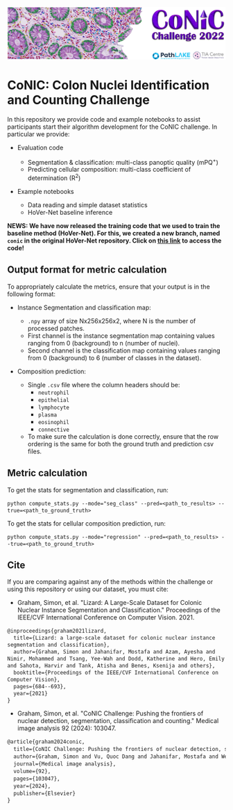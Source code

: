 <p align="center">
  <img src="doc/conic_banner.png">
</p>

# CoNIC: Colon Nuclei Identification and Counting Challenge

In this repository we provide code and example notebooks to assist participants start their algorithm development for the CoNIC challenge. In particular we provide:

- Evaluation code
  - Segmentation & classification: multi-class panoptic quality (mPQ<sup>+</sup>)
  - Predicting cellular composition: multi-class coefficient of determination (R<sup>2</sup>)

- Example notebooks
  - Data reading and simple dataset statistics
  - HoVer-Net baseline inference

**NEWS: We have now released the training code that we used to train the baseline method (HoVer-Net). For this, we created a new branch, named `conic` in the original HoVer-Net repository. Click on [this link](https://github.com/vqdang/hover_net/tree/conic) to access the code!**

## Output format for metric calculation

To appropriately calculate the metrics, ensure that your output is in the following format:

- Instance Segmentation and classification map:
    - `.npy` array of size Nx256x256x2, where N is the number of processed patches.
    - First channel is the instance segmentation map containing values ranging from 0 (background) to n (number of nuclei).
    - Second channel is the classification map containing values ranging from 0 (background) to 6 (number of classes in the dataset).
  
- Composition prediction:
  - Single `.csv` file where the column headers should be:
    - `neutrophil`
    - `epithelial`
    - `lymphocyte`
    - `plasma`
    - `eosinophil`
    - `connective`
  - To make sure the calculation is done correctly, ensure that the row ordering is the same for both the ground truth and prediction csv files.

## Metric calculation
  To get the stats for segmentation and classification, run:

  ```
  python compute_stats.py --mode="seg_class" --pred=<path_to_results> --true=<path_to_ground_truth>
  ```
  
  To get the stats for cellular composition prediction, run:

  ```
  python compute_stats.py --mode="regression" --pred=<path_to_results> --true=<path_to_ground_truth>
  ```

## Cite

If you are comparing against any of the methods within the challenge or using this repository or using our dataset, you must cite:

- Graham, Simon, et al. "Lizard: A Large-Scale Dataset for Colonic Nuclear Instance Segmentation and Classification." Proceedings of the IEEE/CVF International Conference on Computer Vision. 2021.
```
@inproceedings{graham2021lizard,
  title={Lizard: a large-scale dataset for colonic nuclear instance segmentation and classification},
  author={Graham, Simon and Jahanifar, Mostafa and Azam, Ayesha and Nimir, Mohammed and Tsang, Yee-Wah and Dodd, Katherine and Hero, Emily and Sahota, Harvir and Tank, Atisha and Benes, Ksenija and others},
  booktitle={Proceedings of the IEEE/CVF International Conference on Computer Vision},
  pages={684--693},
  year={2021}
}
```

- Graham, Simon, et al. "CoNIC Challenge: Pushing the frontiers of nuclear detection, segmentation, classification and counting." Medical image analysis 92 (2024): 103047.
```latex
@article{graham2024conic,
  title={CoNIC Challenge: Pushing the frontiers of nuclear detection, segmentation, classification and counting},
  author={Graham, Simon and Vu, Quoc Dang and Jahanifar, Mostafa and Weigert, Martin and Schmidt, Uwe and Zhang, Wenhua and Zhang, Jun and Yang, Sen and Xiang, Jinxi and Wang, Xiyue and others},
  journal={Medical image analysis},
  volume={92},
  pages={103047},
  year={2024},
  publisher={Elsevier}
}
```
